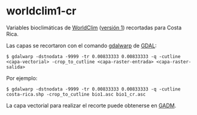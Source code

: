 # worldclim1-cr
Variables bioclimáticas de [WorldClim](http://www.worldclim.org) ([versión 1](http://www.worldclim.org/version1)) recortadas para Costa Rica.

Las capas se recortaron con el comando [gdalwarp](https://www.gdal.org/gdalwarp.html) de [GDAL](https://gdal.org/):
```
$ gdalwarp -dstnodata -9999 -tr 0.00833333 0.00833333 -q -cutline <capa-vectorial> -crop_to_cutline <capa-raster-entrada> <capa-raster-salida>
```

Por ejemplo:
```
$ gdalwarp -dstnodata -9999 -tr 0.00833333 0.00833333 -q -cutline costa-rica.shp -crop_to_cutline bio1.asc bio1_cr.asc
```

La capa vectorial para realizar el recorte puede obtenerse en [GADM](https://gadm.org).
